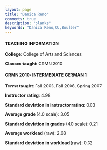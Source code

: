 ```yaml
---
layout: page
title: "Danica Reno" 
comments: true
description: "blanks"
keywords: "Danica Reno,CU,Boulder"
---
```

<head>
<script src="https://ajax.googleapis.com/ajax/libs/jquery/2.1.3/jquery.min.js"></script>
<script src="https://dl.dropboxusercontent.com/s/pc42nxpaw1ea4o9/highcharts.js?dl=0"></script>
<!-- <script src="../assets/js/highcharts.js"></script> -->
<style type="text/css">@font-face {
	font-family: "Bebas Neue";
	src: url(https://www.filehosting.org/file/details/544349/BebasNeue Regular.otf) format("opentype");
	}
	h1.Bebas { 
		font-family: "Bebas Neue", Verdana, Tahoma;
	}
</style>
</head>
	   
#### TEACHING INFORMATION

**College**: College of Arts and Sciences

**Classes taught**: GRMN 2010

#### GRMN 2010: INTERMEDIATE GERMAN 1

**Terms taught**: Fall 2006, Fall 2006, Spring 2007

**Instructor rating**: 4.98

**Standard deviation in instructor rating**: 0.03

**Average grade** (4.0 scale): 3.05

**Standard deviation in grades** (4.0 scale): 0.21

**Average workload** (raw): 2.68

**Standard deviation in workload** (raw): 0.32


